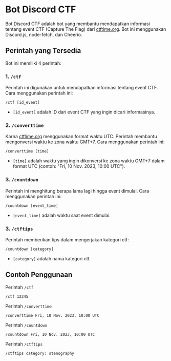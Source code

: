 # Bot Discord CTF

Bot Discord CTF adalah bot yang membantu mendapatkan informasi tentang event CTF (Capture The Flag) dari [ctftime.org](https://ctftime.org/). Bot ini menggunakan Discord.js, node-fetch, dan Cheerio.

## Perintah yang Tersedia

Bot ini memiliki 4 perintah:

### 1. `/ctf`

Perintah ini digunakan untuk mendapatkan informasi tentang event CTF. Cara menggunakan perintah ini:

```
/ctf [id_event]
```

- `[id_event]` adalah ID dari event CTF yang ingin dicari informasinya.

### 2. `/converttime`

Karna [ctftime.org](https://ctftime.org/) menggunakan format waktu UTC. Perintah membantu mengonversi waktu ke zona waktu GMT+7. Cara menggunakan perintah ini:

```
/converttime [time]
```

- `[time]` adalah waktu yang ingin dikonversi ke zona waktu GMT+7 dalam format UTC (contoh: "Fri, 10 Nov. 2023, 10:00 UTC").

### 3. `/countdown`

Perintah ini menghitung berapa lama lagi hingga event dimulai. Cara menggunakan perintah ini:

```
/countdown [event_time]
```

- `[event_time]` adalah waktu saat event dimulai.

### 3. `/ctftips`

Perintah memberikan tips dalam mengerjakan kategori ctf:

```
/countdown [category]
```

- `[category]` adalah nama kategori ctf.

## Contoh Penggunaan

Perintah `/ctf`

```
/ctf 12345
```

Perintah `/converttime`

```
/converttime Fri, 10 Nov. 2023, 10:00 UTC
```

Perintah `/countdown`

```
/countdown Fri, 10 Nov. 2023, 10:00 UTC
```
Perintah `/ctftips`

```
/ctftips category: stenography
```
